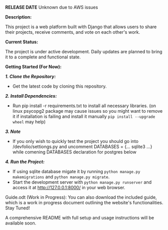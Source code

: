 **RELEASE DATE**
Unknown due to AWS issues

**Description:**

This project is a web platform built with Django that allows users to share their projects, receive comments, and vote on each other's work.

**Current Status:**

The project is under active development. Daily updates are planned to bring it to a complete and functional state.

**Getting Started (For Now):**

***1. Clone the Repository:***  
- Get the latest code by cloning this repository.  

***2. Install Dependencies:***  
- Run pip install -r requirements.txt to install all necessary libraries. 
(on linux psycopg2 package may cause issues so you might want to remove it if installation is failing and install it manually `pip install --upgrade wheel` may help)  

***3. Note***  
- If you only wish to quickly test the project you should go into /devfolio/settiongs.py and uncomment DATABASES = {... sqlite3 ...} while comening DATABASES declaration for postgres below  


***4. Run the Project:***  
- If using sqlite database migate it by running `python manage.py makemigrations` and `python manage.py migrate`.    
- Start the development server with `python manage.py runserver` and access it at http://127.0.0.1:8000/ in your web browser.  

Guide.odt (Work in Progress): You can also download the included guide, which is a work in progress document outlining the website's functionalities.
Stay Tuned!

A comprehensive README with full setup and usage instructions will be available soon.

